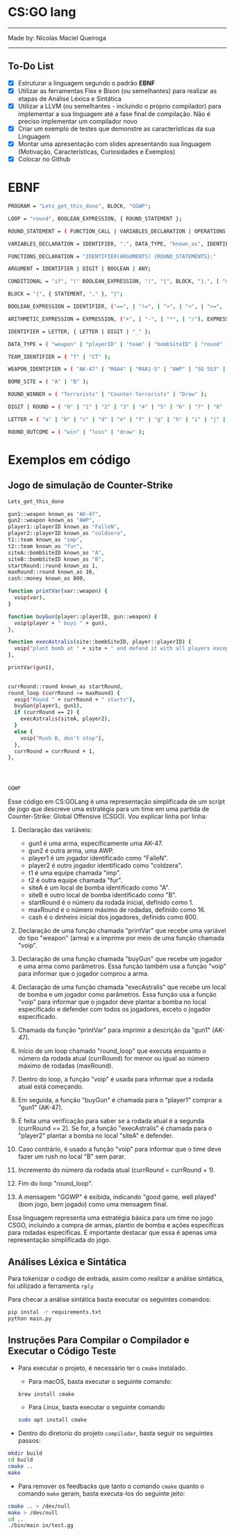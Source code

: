 # CS:GO lang

---

Made by: Nicolas Maciel Queiroga

---

## To-Do List

- [x]  Estruturar a linguagem segundo o padrão ********EBNF********
- [x]  Utilizar as ferramentas Flex e Bison (ou semelhantes) para realizar as etapas de Análise Léxica e Sintática
- [x]  Utilizar a LLVM (ou semelhantes - incluindo o próprio compilador) para implementar a sua linguagem até a fase final de compilação. Não é preciso implementar um compilador novo
- [x]  Criar um exemplo de testes que demonstre as características da sua Linguagem
- [x]  Montar uma apresentação com slides apresentando sua linguagem (Motivação, Características, Curiosidades e Exemplos)
- [x]  Colocar no Github

# EBNF

```bash
PROGRAM = "Lets_get_this_done", BLOCK, "GGWP";

LOOP = "round", BOOLEAN_EXPRESSION, { ROUND_STATEMENT };

ROUND_STATEMENT = ( FUNCTION_CALL | VARIABLES_DECLARATION | OPERATIONS );

VARIABLES_DECLARATION = IDENTIFIER, ":", DATA_TYPE, "known_as", IDENTIFIER;

FUNCTIONS_DECLARATION = "IDENTIFIER(ARGUMENTS) {ROUND_STATEMENTS};"

ARGUMENT = IDENTIFIER | DIGIT | BOOLEAN | ANY;

CONDITIONAL = "if", "(" BOOLEAN_EXPRESSION, ")", "{", BLOCK, "},", [ "else", "{", BLOCK, "}," ];

BLOCK = "{", { STATEMENT, "," }, "}";

BOOLEAN_EXPRESSION = IDENTIFIER, ("==", | "!=", | ">", | "<", | ">=", | "<="), IDENTIFIER;

ARITHMETIC_EXPRESSION = EXPRESSION, ("+", | "-", | "*", | "/"), EXPRESSION;

IDENTIFIER = LETTER, { LETTER | DIGIT | "_" };

DATA_TYPE = ( "weapon" | "playerID" | "team" | "bombSiteID" | "round" );

TEAM_IDENTIFIER = ( "T" | "CT" );

WEAPON_IDENTIFIER = ( "AK-47" | "M4A4" | "M4A1-S" | "AWP" | "SG 553" | "Glock-18" | "USP-S" | "P2000" | "Desert Eagle" | "Tec-9" | "Five-SeveN" | "MP7" | "MP9" | "PP-Bizon" | "MAC-10" | "Galil AR" | "FAMAS" | "Sawed-Off" | "Nova" | "XM1014" | "MAG-7" | "M249" | "Negev" );

BOMB_SITE = ( "A" | "B" );

ROUND_WINNER = ( "Terrorists" | "Counter-Terrorists" | "Draw" );

DIGIT | ROUND = ( "0" | "1" | "2" | "3" | "4" | "5" | "6" | "7" | "8" | "9" );

LETTER = ( "a" | "b" | "c" | "d" | "e" | "f" | "g" | "h" | "i" | "j" | "k" | "l" | "m" | "n" | "o" | "p" | "q" | "r" | "s" | "t" | "u" | "v" | "w" | "x" | "y" | "z" | "A" | "B" | "C" | "D" | "E" | "F" | "G" | "H" | "I" | "J" | "K" | "L" | "M" | "N" | "O" | "P" | "Q" | "R" | "S" | "T" | "U" | "V" | "W" | "X" | "Y" | "Z" );

ROUND_OUTCOME = ( "win" | "loss" | "draw" );
```

# Exemplos em código

## Jogo de simulação de Counter-Strike

```bash
Lets_get_this_done

gun1::weapon known_as "AK-47",
gun2::weapon known_as "AWP",
player1::playerID known_as "FalleN",
player2::playerID known_as "coldzera",
t1::team known_as "imp",
t2::team known_as "fur",
siteA::bombSiteID known_as "A",
siteB::bombSiteID known_as "B",
startRound::round known_as 1,
maxRound::round known_as 16,
cash::money known_as 800,

function printVar(var::weapon) {
  voip(var),
}

function buyGun(player::playerID, gun::weapon) {
  voip(player + " buys " + gun),
},

function execAstralis(site::bombSiteID, player::playerID) {
  voip("plant bomb at " + site + " and defend it with all players except " + player),
},

printVar(gun1),

  
currRound::round known_as startRound,
round_loop (currRound <= maxRound) {
  voip("Round " + currRound + " starts"),
  buyGun(player1, gun1),
  if (currRound == 2) {
    execAstralis(siteA, player2),
  }
  else {
    voip("Rush B, don't stop"),
  },
  currRound = currRound + 1,
},




GGWP
```

Esse código em CS:GOLang é uma representação simplificada de um script de jogo que descreve uma estratégia para um time em uma partida de Counter-Strike: Global Offensive (CSGO). Vou explicar linha por linha:

1. Declaração das variáveis:
   - gun1 é uma arma, especificamente uma AK-47.
   - gun2 é outra arma, uma AWP.
   - player1 é um jogador identificado como "FalleN".
   - player2 é outro jogador identificado como "coldzera".
   - t1 é uma equipe chamada "imp".
   - t2 é outra equipe chamada "fur".
   - siteA é um local de bomba identificado como "A".
   - siteB é outro local de bomba identificado como "B".
   - startRound é o número da rodada inicial, definido como 1.
   - maxRound é o número máximo de rodadas, definido como 16.
   - cash é o dinheiro inicial dos jogadores, definido como 800.

2. Declaração de uma função chamada "printVar" que recebe uma variável do tipo "weapon" (arma) e a imprime por meio de uma função chamada "voip".

3. Declaração de uma função chamada "buyGun" que recebe um jogador e uma arma como parâmetros. Essa função também usa a função "voip" para informar que o jogador comprou a arma.

4. Declaração de uma função chamada "execAstralis" que recebe um local de bomba e um jogador como parâmetros. Essa função usa a função "voip" para informar que o jogador deve plantar a bomba no local especificado e defender com todos os jogadores, exceto o jogador especificado.

5. Chamada da função "printVar" para imprimir a descrição da "gun1" (AK-47).

6. Início de um loop chamado "round_loop" que executa enquanto o número da rodada atual (currRound) for menor ou igual ao número máximo de rodadas (maxRound).

7. Dentro do loop, a função "voip" é usada para informar que a rodada atual está começando.

8. Em seguida, a função "buyGun" é chamada para o "player1" comprar a "gun1" (AK-47).

9. É feita uma verificação para saber se a rodada atual é a segunda (currRound == 2). Se for, a função "execAstralis" é chamada para o "player2" plantar a bomba no local "siteA" e defender.

10. Caso contrário, é usado a função "voip" para informar que o time deve fazer um rush no local "B" sem parar.

11. Incremento do número da rodada atual (currRound = currRound + 1).

12. Fim do loop "round_loop".

13. A mensagem "GGWP" é exibida, indicando "good game, well played" (bom jogo, bem jogado) como uma mensagem final.

Essa linguagem representa uma estratégia básica para um time no jogo CSGO, incluindo a compra de armas, plantio de bomba e ações específicas para rodadas específicas. É importante destacar que essa é apenas uma representação simplificada do jogo.


## Análises Léxica e Sintática

Para tokenizar o codigo de entrada, assim como realizar a análise sintática, foi utilizado a ferramenta `rply`

Para checar a análise sintática basta executar os seguintes comandos:

```bash
pip instal -r requirements.txt
python main.py
```

## Instruções Para Compilar o Compilador e Executar o Código Teste

- Para executar o projeto, é necessário ter o `cmake` instalado.
  - Para macOS, basta executar o seguinte comando:
  ```bash
  brew install cmake
  ```
  - Para Linux, basta executar o seguinte comando 
  ```bash
  sudo apt install cmake
  ```

- Dentro do diretorio do projeto `compilador`, basta seguir os seguintes passos:
```bash
mkdir build
cd build
cmake ..
make
```
  
- Para remover os feedbacks que tanto o comando `cmake` quanto o comando `make` geram, basta executa-los do seguinte jeito:
```bash
cmake .. > /dev/null
make > /dev/null
cd ..
./bin/main in/test.gg
```
